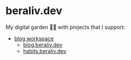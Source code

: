 # beraliv.dev

My digital garden 🌳🌲 with projects that I support:

- [blog workspace](https://github.com/Beraliv/beraliv.dev/tree/main/packages/blog2)
  - [blog.beraliv.dev](https://blog.beraliv.dev/)
  - [habits.beraliv.dev](https://habits.beraliv.dev/)
